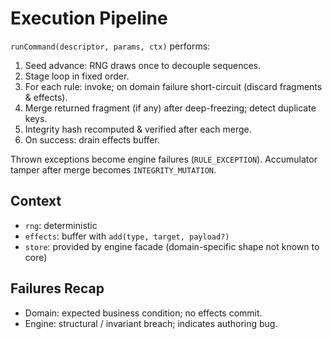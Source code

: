 # Execution Pipeline

`runCommand(descriptor, params, ctx)` performs:
1. Seed advance: RNG draws once to decouple sequences.
2. Stage loop in fixed order.
3. For each rule: invoke; on domain failure short-circuit (discard fragments & effects).
4. Merge returned fragment (if any) after deep-freezing; detect duplicate keys.
5. Integrity hash recomputed & verified after each merge.
6. On success: drain effects buffer.

Thrown exceptions become engine failures (`RULE_EXCEPTION`). Accumulator tamper after merge becomes `INTEGRITY_MUTATION`.

## Context
- `rng`: deterministic
- `effects`: buffer with `add(type, target, payload?)`
- `store`: provided by engine facade (domain-specific shape not known to core)

## Failures Recap
- Domain: expected business condition; no effects commit.
- Engine: structural / invariant breach; indicates authoring bug.
